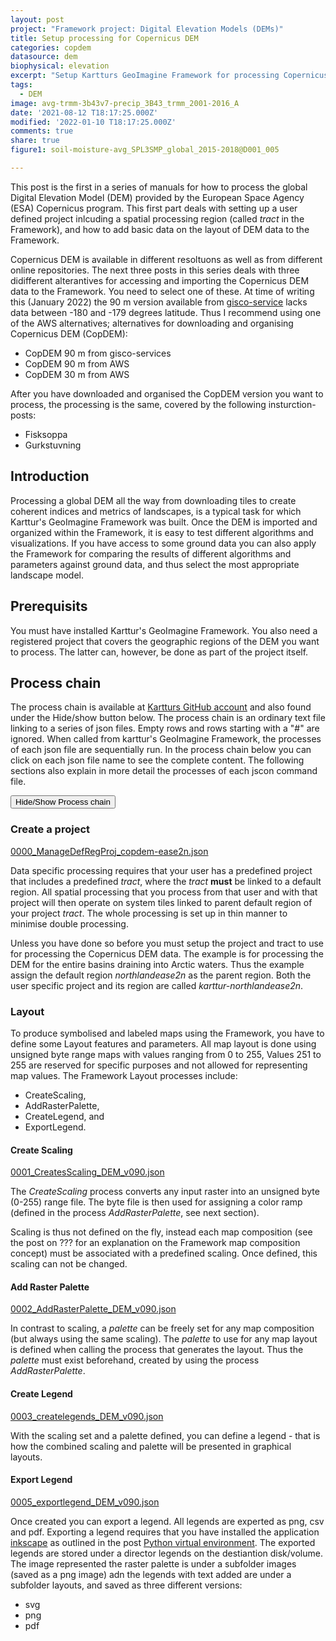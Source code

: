 ```yaml
---
layout: post
project: "Framework project: Digital Elevation Models (DEMs)"
title: Setup processing for Copernicus DEM
categories: copdem
datasource: dem
biophysical: elevation
excerpt: "Setup Kartturs GeoImagine Framework for processing Copernicus DEM"
tags:
  - DEM
image: avg-trmm-3b43v7-precip_3B43_trmm_2001-2016_A
date: '2021-08-12 T18:17:25.000Z'
modified: '2022-01-10 T18:17:25.000Z'
comments: true
share: true
figure1: soil-moisture-avg_SPL3SMP_global_2015-2018@D001_005

---
```

<script src="https://karttur.github.io/common/assets/js/karttur/togglediv.js"></script>

This post is the first in a series of manuals for how to process the global Digital Elevation Model (DEM) provided by the European Space Agency (ESA) Copernicus program. This first part deals with setting up a user defined project inlcuding a spatial processing region (called _tract_ in the Framework), and how to add basic data on the layout of DEM data to the Framework.

Copernicus DEM is available in different resoltuons as well as from different online repositories. The next three posts in this series deals with three didifferent alterantives for accessing and importing the Copernicus DEM data to the Framework. You need to select one of these. At time of writing this (January 2022) the 90 m version available from [gisco-service](https://gisco-services.ec.europa.eu) lacks data between -180 and -179 degrees latitude. Thus I recommend using one of the AWS alternatives; alternatives for downloading and organising Copernicus DEM (CopDEM):

- CopDEM 90 m from gisco-services
- CopDEM 90 m from AWS
- CopDEM 30 m from AWS

After you have downloaded and organised the CopDEM version you want to process, the processing is the same, covered by the following insturction-posts:

- Fisksoppa
- Gurkstuvning

## Introduction

Processing a global DEM all the way from downloading tiles to create coherent indices and metrics of landscapes, is a typical task for which Karttur's GeoImagine Framework was built. Once the DEM is imported and organized within the Framework, it is easy to test different algorithms and visualizations. If you have access to some ground data you can also apply the Framework for comparing the results of different algorithms and parameters against ground data, and thus select the most appropriate landscape model.

## Prerequisits

You must have installed Karttur's GeoImagine Framework. You also need a registered project that covers the geographic regions of the DEM you want to process. The latter can, however, be done as part of the project itself.

## Process chain

The process chain is available at [Kartturs GitHub account](#) and also found under the <span class= 'button'>Hide/show</span> button below. The process chain is an ordinary text file linking to a series of <span class='file'>json</span> files. Empty rows and rows starting with a "#" are ignored. When called from karttur's GeoImagine Framework, the processes of each json file are sequentially run. In the process chain below you can click on each json file name to see the complete content. The following sections also explain in more detail the processes of each jscon command file.

<button id= "toggleprocesschain" onclick="hiddencode('processchain')">Hide/Show Process chain</button>

<div id="processchain" style="display:none">

{% capture text-capture %}
{% raw %}

\# Create project
[0000_ManageDefRegProj_copdem-ease2n.json](https://karttur.github.io/geoimagine03-proj-copdem-json/projects/)

\# Create scaling for fitting DEM data to byte range
[0001_CreatesScaling_DEM_v090.json](https://karttur.github.io/geoimagine03-proj-copdem-json/projects/projects-0001_CreatesScaling_DEM/)

\# Add raster paletter for byte range DEM data
[0002_AddRasterPalette_DEM_v090.json](https://karttur.github.io/geoimagine03-proj-copdem-json/projects/projects-0002_AddRasterPalette_DEM/)

\# Create legend for byte range DEM data
[0003_createlegends_DEM_v090.json](https://karttur.github.io/geoimagine03-proj-copdem-json/projects/projects-0003_createlegends_DEM/)

\# Export legend for DEM data
[0005_exportlegend_DEM_v090.json](https://karttur.github.io/geoimagine03-proj-copdem-json/projects/projects-0005_exportlegend_DEM/)

{% endraw %}
{% endcapture %}
{% include widgets/toggle-code.html  toggle-text=text-capture  %}
</div>

### Create a project

[0000_ManageDefRegProj_copdem-ease2n.json](https://karttur.github.io/geoimagine03-proj-copdem-json/projects/)

Data specific processing requires that your user has a predefined project that includes a predefined _tract_, where the _tract_ **must** be linked to a default region. All spatial processing that you process from that user and with that project will then operate on system tiles linked to parent default region of your project _tract_. The whole processing is set up in thin manner to minimise double processing.

Unless you have done so before you must setup the project and tract to use for processing the Copernicus DEM data. The example is for processing the DEM for the entire basins draining into Arctic waters. Thus the example assign the default region _northlandease2n_ as the parent region. Both the user specific project and its region are called _karttur-northlandease2n_.

### Layout

To produce symbolised and labeled maps using the Framework, you have to define some Layout features and parameters. All map layout is done using unsigned byte range maps with values ranging from 0 to 255, Values 251 to 255 are reserved for specific purposes and not allowed for representing map values. The Framework Layout processes include:

- CreateScaling,
- AddRasterPalette,
- CreateLegend, and
- ExportLegend.

#### Create Scaling

[0001_CreatesScaling_DEM_v090.json](https://karttur.github.io/geoimagine03-proj-copdem-json/projects/projects-0001_CreatesScaling_DEM/)

The _CreateScaling_ process converts any input raster into an unsigned byte (0-255) range file. The byte file is then used for assigning a color ramp (defined in the process _AddRasterPalette_, see next section).

Scaling is thus not defined on the fly, instead each map composition (see the post on ??? for an explanation on the Framework map composition concept) must be associated with a predefined scaling. Once defined, this scaling can not be changed.

#### Add Raster Palette

[0002_AddRasterPalette_DEM_v090.json](https://karttur.github.io/geoimagine03-proj-copdem-json/projects/projects-0002_AddRasterPalette_DEM/)

In contrast to scaling, a _palette_ can be freely set for any map composition (but always using the same scaling). The _palette_ to use for any map layout is defined when calling the process that generates the layout. Thus the _palette_ must exist beforehand, created by using the process _AddRasterPalette_.

#### Create Legend

[0003_createlegends_DEM_v090.json](https://karttur.github.io/geoimagine03-proj-copdem-json/projects/projects-0003_createlegends_DEM/)

With the scaling set and a palette defined, you can define a legend - that is how the combined scaling and palette will be presented in graphical layouts.

#### Export Legend

[0005_exportlegend_DEM_v090.json](https://karttur.github.io/geoimagine03-proj-copdem-json/projects/projects-0005_exportlegend_DEM/)

Once created you can export a legend. All legends are experted as png, csv and pdf. Exporting a legend requires that you have installed the application [<span class='app'>inkscape</span>](https://inkscape.org) as outlined in the post [Python virtual environment](https://karttur.github.io/geoimagine03-docs-main/prep/prep-conda-environ/). The exported legends are stored under a director <span class='file'>legends</span> on the destiantion disk/volume. The image represented the raster palette is under a subfolder <span class='file'>images</span> (saved as a png image) adn the legends with text added are under a subfolder <span class='file'>layouts</span>, and saved as three different versions:

- svg
- png
- pdf
